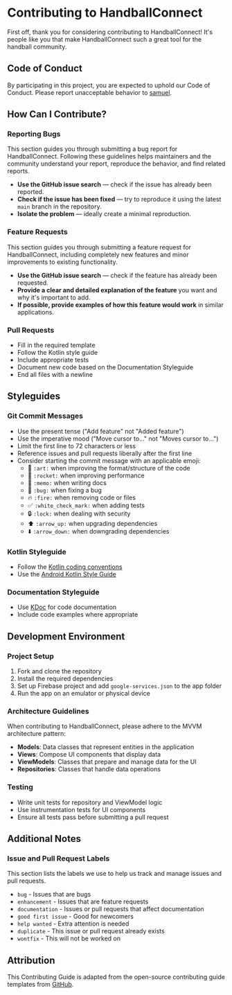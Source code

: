 # Contributing to HandballConnect

First off, thank you for considering contributing to HandballConnect! It's people like you that make HandballConnect such a great tool for the handball community.

## Code of Conduct

By participating in this project, you are expected to uphold our Code of Conduct. Please report unacceptable behavior to [samuel](mailto:project_samuelokello929@gmail.com).

## How Can I Contribute?

### Reporting Bugs

This section guides you through submitting a bug report for HandballConnect. Following these guidelines helps maintainers and the community understand your report, reproduce the behavior, and find related reports.

* **Use the GitHub issue search** — check if the issue has already been reported.
* **Check if the issue has been fixed** — try to reproduce it using the latest `main` branch in the repository.
* **Isolate the problem** — ideally create a minimal reproduction.

### Feature Requests

This section guides you through submitting a feature request for HandballConnect, including completely new features and minor improvements to existing functionality.

* **Use the GitHub issue search** — check if the feature has already been requested.
* **Provide a clear and detailed explanation of the feature** you want and why it's important to add.
* **If possible, provide examples of how this feature would work** in similar applications.

### Pull Requests

* Fill in the required template
* Follow the Kotlin style guide
* Include appropriate tests
* Document new code based on the Documentation Styleguide
* End all files with a newline

## Styleguides

### Git Commit Messages

* Use the present tense ("Add feature" not "Added feature")
* Use the imperative mood ("Move cursor to..." not "Moves cursor to...")
* Limit the first line to 72 characters or less
* Reference issues and pull requests liberally after the first line
* Consider starting the commit message with an applicable emoji:
    * 🎨 `:art:` when improving the format/structure of the code
    * 🚀 `:rocket:` when improving performance
    * 📝 `:memo:` when writing docs
    * 🐛 `:bug:` when fixing a bug
    * 🔥 `:fire:` when removing code or files
    * ✅ `:white_check_mark:` when adding tests
    * 🔒 `:lock:` when dealing with security
    * ⬆️ `:arrow_up:` when upgrading dependencies
    * ⬇️ `:arrow_down:` when downgrading dependencies

### Kotlin Styleguide

* Follow the [Kotlin coding conventions](https://kotlinlang.org/docs/reference/coding-conventions.html)
* Use the [Android Kotlin Style Guide](https://developer.android.com/kotlin/style-guide)

### Documentation Styleguide

* Use [KDoc](https://kotlinlang.org/docs/reference/kotlin-doc.html) for code documentation
* Include code examples where appropriate

## Development Environment

### Project Setup

1. Fork and clone the repository
2. Install the required dependencies
3. Set up Firebase project and add `google-services.json` to the app folder
4. Run the app on an emulator or physical device

### Architecture Guidelines

When contributing to HandballConnect, please adhere to the MVVM architecture pattern:

* **Models**: Data classes that represent entities in the application
* **Views**: Compose UI components that display data
* **ViewModels**: Classes that prepare and manage data for the UI
* **Repositories**: Classes that handle data operations

### Testing

* Write unit tests for repository and ViewModel logic
* Use instrumentation tests for UI components
* Ensure all tests pass before submitting a pull request

## Additional Notes

### Issue and Pull Request Labels

This section lists the labels we use to help us track and manage issues and pull requests.

* `bug` - Issues that are bugs
* `enhancement` - Issues that are feature requests
* `documentation` - Issues or pull requests that affect documentation
* `good first issue` - Good for newcomers
* `help wanted` - Extra attention is needed
* `duplicate` - This issue or pull request already exists
* `wontfix` - This will not be worked on

## Attribution

This Contributing Guide is adapted from the open-source contributing guide templates from [GitHub](https://github.com/github/docs/blob/main/CONTRIBUTING.md).
